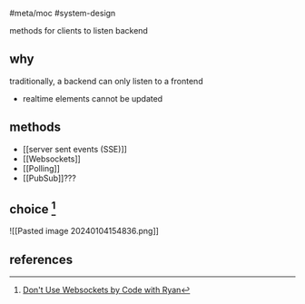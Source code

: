 #meta/moc #system-design 

methods for clients to listen backend

## why
traditionally, a backend can only listen to a frontend
- realtime elements cannot be updated

## methods
- [[server sent events (SSE)]]
- [[Websockets]]
- [[Polling]]
- [[PubSub]]???

## choice [^fn1]
![[Pasted image 20240104154836.png]]

## references
[^fn1]: [Don't Use Websockets by Code with Ryan](https://www.youtube.com/watch?v=6QnTNKOJk5A)

